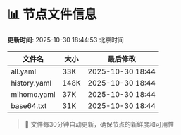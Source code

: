 # 📊 节点文件信息

**更新时间**: 2025-10-30 18:44:53 北京时间

| 文件名 | 大小 | 最后修改 |
|--------|------|----------|
| all.yaml | 33K | 2025-10-30 18:44 |
| history.yaml | 148K | 2025-10-30 18:44 |
| mihomo.yaml | 37K | 2025-10-30 18:44 |
| base64.txt | 31K | 2025-10-30 18:44 |

> 🔄 文件每30分钟自动更新，确保节点的新鲜度和可用性

